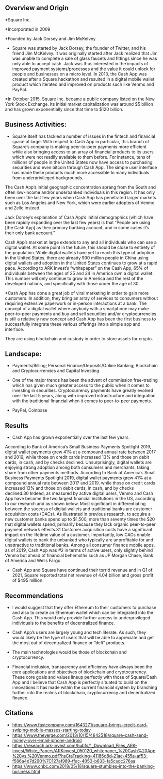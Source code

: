 ## Overview and Origin 

*Square Inc.

*Incorporated in 2009

*Founded by Jack Dorsey and Jim McKelvey

* Square was started by Jack Dorsey, the founder of Twitter, and his friend Jim McKelvey.  It was originally started after Jack realized that Jim was unable to complete a sale of glass faucets and fittings since he was only able to accept cash.  Jack was thus interested in the impacts of improved payment systems/processes and the value it could unlock for people and businesses on a micro level.  In 2013, the Cash App was created after a Square hackathon and resulted in a digital mobile wallet product which iterated and improved on products such like Venmo and PayPal.

*In October 2015, Square Inc. became a public company listed on the New York Stock Exchange.   Its initial market capitalization was around $5 billion and has grown exponentially since that time to $120 billion. 

## Business Activities:

* Square itself has tackled a number of issues in the fintech and financial space at large.  With respect to Cash App in particular, this branch of Square’s company is making peer-to-peer payments more efficient while also bringing access to an array of financial products to its users which were not readily available to them before.  For instance, tens of millions of people in the United States now have access to purchasing securities and even bitcoin through Cash App.  The simple user interface has made these products much more accessible to many individuals from underprivileged backgrounds.

The Cash App’s initial geographic concentration sprang from the South and often low-income and/or underbanked individuals in this region.  It has only been over the last few years when Cash App has penetrated larger markets such as Los Angeles and New York, which were earlier adopters of Venmo and Zelle instead.  

Jack Dorsey’s explanation of Cash App’s initial demographics (which have been rapidly expanding over the last few years) is that “People are using [the Cash App] as their primary banking account, and in some cases it’s their only bank account.”  

Cash App’s market at large extends to any and all individuals who can use a digital wallet.  At some point in the future, this should be close to entirety of the population.  While digital wallets have yet to reach this type of adoption in the United States, there are already 900 million people in China using digital wallets and adoption in the United States continues to grow at a rapid pace.  According to ARK Invest’s “whitepaper” on the Cash App, 65% of individuals between the ages of 25 and 34 in America own a digital wallet.  This number will only continue to grow in America and the rest of the developed nations, and specifically with those under the age of 30. 


*Cash App has done a great job of viral marketing in order to gain more customers.  In addition, they bring an array of services to consumers without requiring extensive paperwork or in-person interactions at a bank.  The concept of a digital wallet where anybody with a smartphone may make peer-to-peer payments and buy and sell securities and/or cryptocurrencies is still a relatively new concept and Cash App has been the first business to successfully integrate these various offerings into a simple app and interface. 

They are using blockchain and custody in order to store assets for crypto.  

## Landscape:

* Payments/Billing; Personal Finance/Deposits/Online Banking; Blockchain and Cryptocurrencies and Capital Investing

* One of the major trends has been the advent of commission free-trading which has given much greater access to the public when it comes to investing in securities.  Cryptocurrency payments have greatly evolved over the last 5 years, along with improved infrastructure and integration with the traditional financial when it comes to peer-to-peer payments. 

* PayPal, Coinbase


## Results

* Cash App has grown exponentially over the last few years. 

According to Bank of America’s Small Business Payments Spotlight 2019, digital wallet payments grew 41% at a compound annual rate between 2017 and 2019, while those on credit cards increased 13% and those on debit cards, in cash, and by checks declined. Unsurprisingly, digital wallets are enjoying strong adoption among both consumers and merchants, taking share from other payments methods. According to Bank of America’s Small Business Payments Spotlight 2019, digital wallet payments grew 41% at a compound annual rate between 2017 and 2019, while those on credit cards increased 13% and those on debit cards, in cash, and by checks declined.30 Indeed, as measured by active digital users, Venmo and Cash App have become the two largest financial institutions in the US, according to our research and as shown below. Most significant in differentiating between the success of digital wallets and traditional banks are customer acquisition costs (CACs). As illustrated in previous research, to acquire a new customer banks spend up to $1,500, more than seventy times the $20 that digital wallets spend, primarily because they lack organic peer-to-peer payment network effects.31 Customer acquisition costs have a significant impact on the lifetime value of a customer. Importantly, low CACs enable digital wallets to bank the unbanked who typically are unprofitable for and unattractive to traditional banks.  Among all consumer finance mobile apps, as of 2019, Cash App was #2 in terms of active users, only slightly behind Venmo but ahead of financial behemoths such as JP Morgan Chase, Bank of America and Wells Fargo. 

* Cash App and Square have continued their torrid revenue and in Q1 of 2021, Square reported total net revenue of 4.04 billion and gross profit of $495 million.  




## Recommendations

* I would suggest that they offer Ethereum to their customers to purchase and also to create an Ethereum wallet which can be integrated into the Cash App.  This would only provide further access to underprivileged individuals to the benefits of decentralized finance. 

* Cash App’s users are largely young and tech literate.  As such, they would likely be the type of users that will be able to appreciate and get the most out of decentralized finance or “defi” products.  

* The main technologies would be those of blockchain and cryptocurrency.

* Financial inclusion, transparency and efficiency have always been the core applications and objectives of blockchain and cryptocurrency.  These core goals and values lineup perfectly with those of Square/Cash App and I believe that Cash App is perfectly situated to build on the innovations it has made within the current financial system by branching further into the realms of blockchain, cryptocurrency and decentralized finance. 

## Citations

* https://www.fastcompany.com/1643271/square-brings-credit-card-swiping-mobile-masses-starting-today
* https://www.theverge.com/2013/10/15/4842518/square-cash-send-money-over-email-iphone-android
* https://research.ark-invest.com/hubfs/1_Download_Files_ARK-Invest/White_Papers/ARKinvest_050120_whitepaper_%20Cash%20App%20vs.%20Venmo.pdf?hsCtaTracking=41185d8d-21ac-455a-af53-f586a4d7d290%7C127af989-ffac-4053-b633-fa5cadc276aa
* https://www.cnbc.com/2018/05/18/square-stumbles-into-the-banking-business.html



